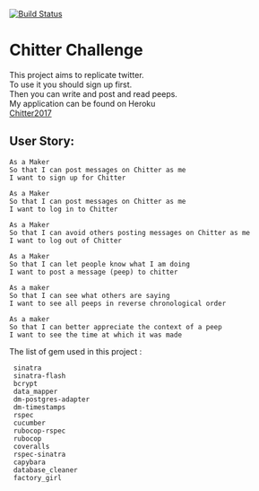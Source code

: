 
[![Build
Status](https://travis-ci.org/travis-ci/travis-web.svg?branch=master)](https://travis-ci.org/travis-ci/travis-web)

Chitter Challenge
=================
This project aims to replicate twitter.  
To use it you should sign up first.   
Then you can write and post and read peeps.  
My application can be found on Heroku    
[Chitter2017](https://chitter2017.herokuapp.com/)


User Story:
-------

```
As a Maker
So that I can post messages on Chitter as me
I want to sign up for Chitter

As a Maker
So that I can post messages on Chitter as me
I want to log in to Chitter

As a Maker
So that I can avoid others posting messages on Chitter as me
I want to log out of Chitter

As a Maker
So that I can let people know what I am doing  
I want to post a message (peep) to chitter

As a maker
So that I can see what others are saying  
I want to see all peeps in reverse chronological order

As a maker
So that I can better appreciate the context of a peep
I want to see the time at which it was made
```

The list of gem used in this project :
```
 sinatra
 sinatra-flash
 bcrypt
 data_mapper
 dm-postgres-adapter
 dm-timestamps
 rspec
 cucumber
 rubocop-rspec
 rubocop
 coveralls
 rspec-sinatra
 capybara
 database_cleaner
 factory_girl
```
